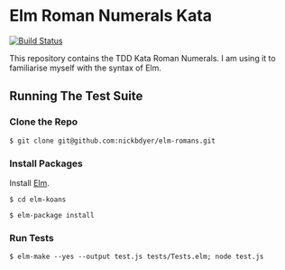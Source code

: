 # Elm Roman Numerals Kata 

[![Build Status](https://travis-ci.org/nickbdyer/elm-romans.svg?branch=master)](https://travis-ci.org/nickbdyer/elm-romans)

This repository contains the TDD Kata Roman Numerals. I am using it to
familiarise myself with the syntax of Elm. 

## Running The Test Suite

### Clone the Repo

```
$ git clone git@github.com:nickbdyer/elm-romans.git
```

### Install Packages

Install [Elm](http://elm-lang.org/).

```
$ cd elm-koans

$ elm-package install
```

### Run Tests

```
$ elm-make --yes --output test.js tests/Tests.elm; node test.js
```
